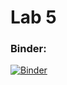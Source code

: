 # Lab 5



### Binder:
[![Binder](https://mybinder.org/badge_logo.svg)](https://mybinder.org/v2/gh/aleg001/Lab5-IA/HEAD?urlpath=https%3A%2F%2Fgithub.com%2Faleg001%2FLab5-IA%2Fblob%2Fmain%2FLab5.ipynb)
